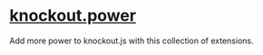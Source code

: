 # [knockout.power](http://kodefuguru.com/knockoutpower)

Add more power to knockout.js with this collection of extensions.